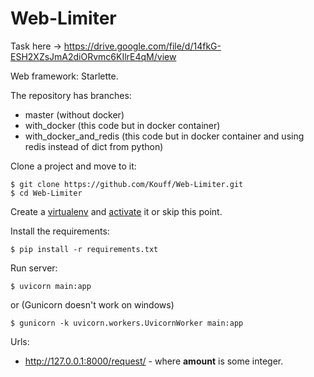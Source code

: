# Web-Limiter

Task here -> https://drive.google.com/file/d/14fkG-ESH2XZsJmA2diORvmc6KIlrE4qM/view

Web framework: Starlette.

The repository has branches:
* master (without docker)
* with_docker (this code but in docker container)
* with_docker_and_redis (this code but in docker container and using redis instead of dict from python)

Clone a project and move to it:

    $ git clone https://github.com/Kouff/Web-Limiter.git
    $ cd Web-Limiter
Create a [virtualenv](https://virtualenv.pypa.io/en/latest/installation.html#via-pip) and [activate](https://virtualenv.pypa.io/en/latest/user_guide.html#activators) it or skip this point.

Install the requirements:
    
    $ pip install -r requirements.txt
Run server:

    $ uvicorn main:app
or (Gunicorn doesn't work on windows)

    $ gunicorn -k uvicorn.workers.UvicornWorker main:app
    
Urls:
* http://127.0.0.1:8000/request/<amount> - where **amount** is some integer.
